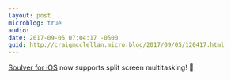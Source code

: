 ```yaml
---
layout: post
microblog: true
audio: 
date: 2017-09-05 07:04:17 -0500
guid: http://craigmcclellan.micro.blog/2017/09/05/120417.html
---
```

[Soulver for iOS](https://itunes.apple.com/us/app/soulver/id348142037?mt=8&uo=4&at=1l3vwJx&ct=microblog) now supports split screen multitasking! 🙌
